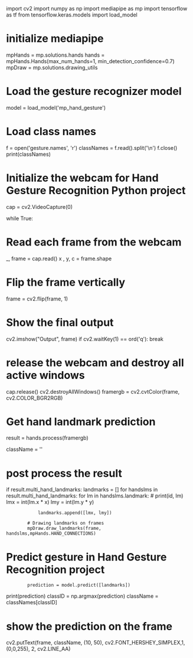 import cv2
import numpy as np
import mediapipe as mp
import tensorflow as tf
from tensorflow.keras.models import load_model
# initialize mediapipe
mpHands = mp.solutions.hands
hands = mpHands.Hands(max_num_hands=1, min_detection_confidence=0.7)
mpDraw = mp.solutions.drawing_utils
# Load the gesture recognizer model
model = load_model('mp_hand_gesture')
# Load class names
f = open('gesture.names', 'r')
classNames = f.read().split('\n')
f.close()
print(classNames)
# Initialize the webcam for Hand Gesture Recognition Python project
cap = cv2.VideoCapture(0)

while True:
  
  # Read each frame from the webcam
  _, frame = cap.read()
  x , y, c = frame.shape

  # Flip the frame vertically
  frame = cv2.flip(frame, 1)
  # Show the final output
  cv2.imshow("Output", frame)
  if cv2.waitKey(1) == ord('q'):
        break
# release the webcam and destroy all active windows
cap.release()
cv2.destroyAllWindows()
framergb = cv2.cvtColor(frame, cv2.COLOR_BGR2RGB)
  # Get hand landmark prediction
result = hands.process(framergb)

className = ''

  # post process the result
if result.multi_hand_landmarks:
        landmarks = []
        for handslms in result.multi_hand_landmarks:
            for lm in handslms.landmark:
                # print(id, lm)
                lmx = int(lm.x * x)
                lmy = int(lm.y * y)

                landmarks.append([lmx, lmy])

            # Drawing landmarks on frames
            mpDraw.draw_landmarks(frame, handslms,mpHands.HAND_CONNECTIONS)
# Predict gesture in Hand Gesture Recognition project
            prediction = model.predict([landmarks])
print(prediction)
classID = np.argmax(prediction)
className = classNames[classID]

  # show the prediction on the frame
cv2.putText(frame, className, (10, 50), cv2.FONT_HERSHEY_SIMPLEX,1, (0,0,255), 2, cv2.LINE_AA)
